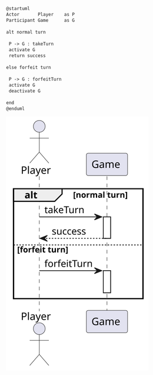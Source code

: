 ```plantuml:take-a-turn
@startuml
Actor       Player    as P
Participant Game      as G

alt normal turn

 P -> G : takeTurn
 activate G
 return success

else forfeit turn

 P -> G : forfeitTurn
 activate G
 deactivate G

end
@enduml
```

![](./take-a-turn.svg)